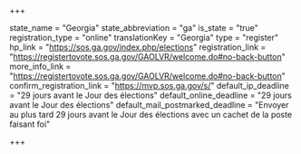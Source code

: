 +++

state_name = "Georgia"
state_abbreviation = "ga"
is_state = "true"
registration_type = "online"
translationKey = "Georgia"
type = "register"
hp_link = "https://sos.ga.gov/index.php/elections"
registration_link = "https://registertovote.sos.ga.gov/GAOLVR/welcome.do#no-back-button"
more_info_link = "https://registertovote.sos.ga.gov/GAOLVR/welcome.do#no-back-button"
confirm_registration_link = "https://mvp.sos.ga.gov/s/"
default_ip_deadline = "29 jours avant le Jour des élections"
default_online_deadline = "29 jours avant le Jour des élections"
default_mail_postmarked_deadline = "Envoyer au plus tard 29 jours avant le Jour des élections avec un cachet de la poste faisant foi"

+++